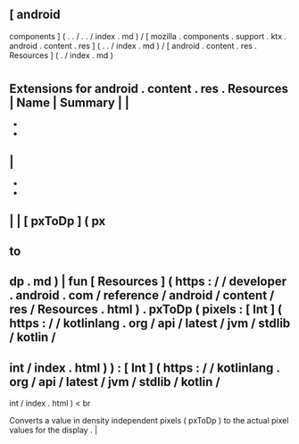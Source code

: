 [
android
-
components
]
(
.
.
/
.
.
/
index
.
md
)
/
[
mozilla
.
components
.
support
.
ktx
.
android
.
content
.
res
]
(
.
.
/
index
.
md
)
/
[
android
.
content
.
res
.
Resources
]
(
.
/
index
.
md
)
#
#
#
Extensions
for
android
.
content
.
res
.
Resources
|
Name
|
Summary
|
|
-
-
-
|
-
-
-
|
|
[
pxToDp
]
(
px
-
to
-
dp
.
md
)
|
fun
[
Resources
]
(
https
:
/
/
developer
.
android
.
com
/
reference
/
android
/
content
/
res
/
Resources
.
html
)
.
pxToDp
(
pixels
:
[
Int
]
(
https
:
/
/
kotlinlang
.
org
/
api
/
latest
/
jvm
/
stdlib
/
kotlin
/
-
int
/
index
.
html
)
)
:
[
Int
]
(
https
:
/
/
kotlinlang
.
org
/
api
/
latest
/
jvm
/
stdlib
/
kotlin
/
-
int
/
index
.
html
)
<
br
>
Converts
a
value
in
density
independent
pixels
(
pxToDp
)
to
the
actual
pixel
values
for
the
display
.
|

